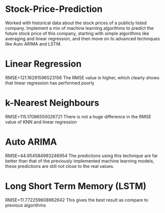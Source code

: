 # Stock-Price-Prediction
Worked with historical data about the stock prices of a publicly listed company. Implement a mix of machine learning algorithms to predict the future stock price of this company, starting with simple algorithms like averaging and linear regression, and then move on to advanced techniques like Auto ARIMA and LSTM. 

# Linear Regression
RMSE=121.16291596523156
The RMSE value is higher, which clearly shows that linear regression has performed poorly

# k-Nearest Neighbours
RMSE=115.17086550026721
There is not a huge difference in the RMSE value of KNN and linear regression

# Auto ARIMA
RMSE=44.954584993246954
The predictions using this technique are far better than that of the previously implemented machine learning models, these predictions are still not close to the real values.

# Long Short Term Memory (LSTM)
RMSE=11.772259608962642
This gives the best result as compare to previous algorithms

